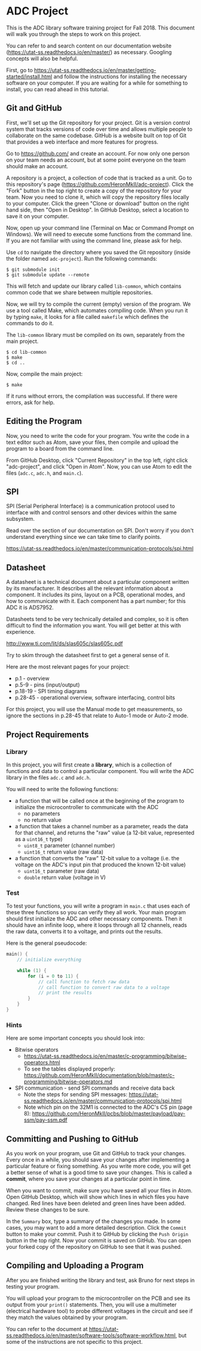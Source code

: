 # ADC Project

This is the ADC library software training project for Fall 2018. This document will walk you through the steps to work on this project.

You can refer to and search content on our documentation website (https://utat-ss.readthedocs.io/en/master/) as necessary. Googling concepts will also be helpful.

First, go to https://utat-ss.readthedocs.io/en/master/getting-started/install.html and follow the instructions for installing the necessary software on your computer. If you are waiting for a while for something to install, you can read ahead in this tutorial.


## Git and GitHub

First, we'll set up the Git repository for your project. Git is a version control system that tracks versions of code over time and allows multiple people to collaborate on the same codebase. GitHub is a website built on top of Git that provides a web interface and more features for progress.

Go to https://github.com/ and create an account. For now only one person on your team needs an account, but at some point everyone on the team should make an account.

A repository is a project, a collection of code that is tracked as a unit. Go to this repository's page (https://github.com/HeronMkII/adc-project). Click the "Fork" button in the top right to create a copy of the repository for your team. Now you need to clone it, which will copy the repository files locally to your computer. Click the green "Clone or download" button on the right hand side, then "Open in Desktop". In GitHub Desktop, select a location to save it on your computer.

Now, open up your command line (Terminal on Mac or Command Prompt on Windows). We will need to execute some functions from the command line. If you are not familiar with using the command line, please ask for help.

Use `cd` to navigate the directory where you saved the Git repository (inside the folder named `adc-project`). Run the following commands:

```
$ git submodule init
$ git submodule update --remote
```

This will fetch and update our library called `lib-common`, which contains common code that we share between multiple repositories.

Now, we will try to compile the current (empty) version of the program. We use a tool called Make, which automates compiling code. When you run it by typing `make`, it looks for a file called `makefile` which defines the commands to do it.

The `lib-common` library must be compiled on its own, separately from the main project.

```
$ cd lib-common
$ make
$ cd ..
```

Now, compile the main project:

```
$ make
```

If it runs without errors, the compilation was successful. If there were errors, ask for help.

## Editing the Program

Now, you need to write the code for your program. You write the code in a text editor such as Atom, save your files, then compile and upload the program to a board from the command line.

From GitHub Desktop, click "Current Repository" in the top left, right click "adc-project", and click "Open in Atom". Now, you can use Atom to edit the files (`adc.c`, `adc.h`, and `main.c`).


## SPI

SPI (Serial Peripheral Interface) is a communication protocol used to interface with and control sensors and other devices within the same subsystem.

Read over the section of our documentation on SPI. Don't worry if you don't understand everything since we can take time to clarify points.

https://utat-ss.readthedocs.io/en/master/communication-protocols/spi.html


## Datasheet

A datasheet is a technical document about a particular component written by its manufacturer. It describes all the relevant information about a component. It includes its pins, layout on a PCB, operational modes, and how to communicate with it. Each component has a part number; for this ADC it is ADS7952.

Datasheets tend to be very technically detailed and complex, so it is often difficult to find the information you want. You will get better at this with experience.

http://www.ti.com/lit/ds/slas605c/slas605c.pdf

Try to skim through the datasheet first to get a general sense of it.

Here are the most relevant pages for your project:
- p.1 - overview
- p.5-9 - pins (input/output)
- p.18-19 - SPI timing diagrams
- p.28-45 - operational overview, software interfacing, control bits

For this project, you will use the Manual mode to get measurements, so ignore the sections in p.28-45 that relate to Auto-1 mode or Auto-2 mode.


## Project Requirements

### Library

In this project, you will first create a **library**, which is a collection of functions and data to control a particular component. You will write the ADC library in the files `adc.c` and `adc.h`.

You will need to write the following functions:
- a function that will be called once at the beginning of the program to initialize the microcontroller to communicate with the ADC
    - no parameters
    - no return value
- a function that takes a channel number as a parameter, reads the data for that channel, and returns the "raw" value (a 12-bit value, represented as a `uint16_t` type)
    - `uint8_t` parameter (channel number)
    - `uint16_t` return value (raw data)
- a function that converts the "raw" 12-bit value to a voltage (i.e. the voltage on the ADC's input pin that produced the known 12-bit value)
    - `uint16_t` parameter (raw data)
    - `double` return value (voltage in V)

### Test

To test your functions, you will write a program in `main.c` that uses each of these three functions so you can verify they all work. Your main program should first initialize the ADC and other necessary components. Then it should have an infinite loop, where it loops through all 12 channels, reads the raw data, converts it to a voltage, and prints out the results.

Here is the general pseudocode:

```C
main() {
    // initialize everything

    while (1) {
        for (i = 0 to 11) {
            // call function to fetch raw data
            // call function to convert raw data to a voltage
            // print the results
        }
    }
}
```

### Hints

Here are some important concepts you should look into:

- Bitwise operators
    - https://utat-ss.readthedocs.io/en/master/c-programming/bitwise-operators.html
    - To see the tables displayed properly: https://github.com/HeronMkII/documentation/blob/master/c-programming/bitwise-operators.md
- SPI communication - send SPI commands and receive data back
    - Note the steps for sending SPI messages: https://utat-ss.readthedocs.io/en/master/communication-protocols/spi.html
    - Note which pin on the 32M1 is connected to the ADC's CS pin (page 8): https://github.com/HeronMkII/pcbs/blob/master/payload/pay-ssm/pay-ssm.pdf

## Committing and Pushing to GitHub

As you work on your program, use Git and GitHub to track your changes. Every once in a while, you should save your changes after implementing a particular feature or fixing something. As you write more code, you will get a better sense of what is a good time to save your changes. This is called a **commit**, where you save your changes at a particular point in time.

When you want to commit, make sure you have saved all your files in Atom. Open GitHub Desktop, which will show which lines in which files you have changed. Red lines have been deleted and green lines have been added. Review these changes to be sure.

In the `Summary` box, type a summary of the changes you made. In some cases, you may want to add a more detailed description. Click the `Commit` button to make your commit. Push it to GitHub by clicking the `Push Origin` button in the top right. Now your commit is saved on GitHub. You can open your forked copy of the repository on GitHub to see that it was pushed.


## Compiling and Uploading a Program

After you are finished writing the library and test, ask Bruno for next steps in testing your program.

You will upload your program to the microcontroller on the PCB and see its output from your `print()` statements. Then, you will use a multimeter (electrical hardware tool) to probe different voltages in the circuit and see if they match the values obtained by your program.

You can refer to the document at https://utat-ss.readthedocs.io/en/master/software-tools/software-workflow.html, but some of the instructions are not specific to this project.

